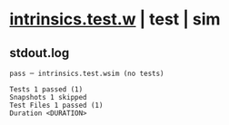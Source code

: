 # [intrinsics.test.w](../../../../../examples/tests/valid/intrinsics.test.w) | test | sim

## stdout.log
```log
pass ─ intrinsics.test.wsim (no tests)

Tests 1 passed (1)
Snapshots 1 skipped
Test Files 1 passed (1)
Duration <DURATION>
```

